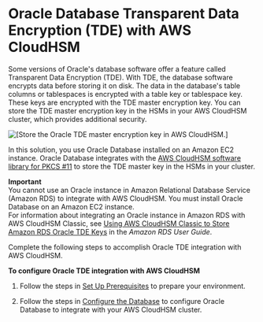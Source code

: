 # Oracle Database Transparent Data Encryption \(TDE\) with AWS CloudHSM<a name="oracle-tde"></a>

Some versions of Oracle's database software offer a feature called Transparent Data Encryption \(TDE\)\. With TDE, the database software encrypts data before storing it on disk\. The data in the database's table columns or tablespaces is encrypted with a table key or tablespace key\. These keys are encrypted with the TDE master encryption key\. You can store the TDE master encryption key in the HSMs in your AWS CloudHSM cluster, which provides additional security\.

![\[Store the Oracle TDE master encryption key in AWS CloudHSM.\]](http://docs.aws.amazon.com/cloudhsm/latest/userguide/images/tde-master-key-in-hsm.png)

In this solution, you use Oracle Database installed on an Amazon EC2 instance\. Oracle Database integrates with the [AWS CloudHSM software library for PKCS \#11](pkcs11-library.md) to store the TDE master key in the HSMs in your cluster\.

**Important**  
You cannot use an Oracle instance in Amazon Relational Database Service \(Amazon RDS\) to integrate with AWS CloudHSM\. You must install Oracle Database on an Amazon EC2 instance\.  
For information about integrating an Oracle instance in Amazon RDS with AWS CloudHSM Classic, see [Using AWS CloudHSM Classic to Store Amazon RDS Oracle TDE Keys](https://docs.aws.amazon.com/AmazonRDS/latest/UserGuide/Appendix.OracleCloudHSM.html) in the *Amazon RDS User Guide*\.

Complete the following steps to accomplish Oracle TDE integration with AWS CloudHSM\.

**To configure Oracle TDE integration with AWS CloudHSM**

1. Follow the steps in [Set Up Prerequisites](oracle-tde-prerequisites.md) to prepare your environment\.

1. Follow the steps in [Configure the Database](oracle-tde-configure-database-and-generate-master-key.md) to configure Oracle Database to integrate with your AWS CloudHSM cluster\.